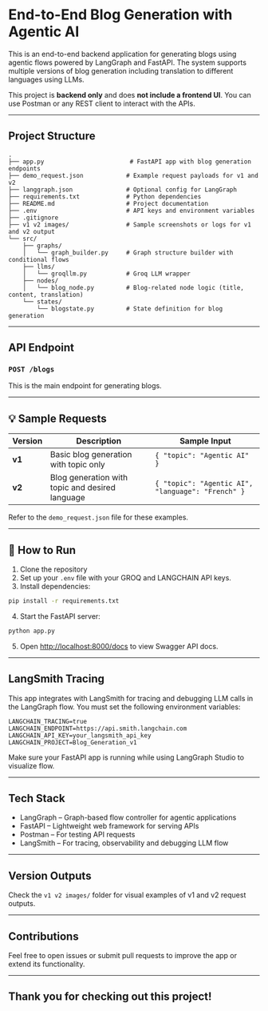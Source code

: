 # End-to-End Blog Generation with Agentic AI

This is an end-to-end backend application for generating blogs using agentic flows powered by LangGraph and FastAPI. The system supports multiple versions of blog generation including translation to different languages using LLMs.

This project is **backend only** and does **not include a frontend UI**. You can use Postman or any REST client to interact with the APIs.

---

##  Project Structure

```
.
├── app.py                        # FastAPI app with blog generation endpoints
├── demo_request.json            # Example request payloads for v1 and v2
├── langgraph.json               # Optional config for LangGraph
├── requirements.txt             # Python dependencies
├── README.md                    # Project documentation
├── .env                         # API keys and environment variables
├── .gitignore
├── v1 v2 images/                # Sample screenshots or logs for v1 and v2 output
└── src/
    ├── graphs/
    │   └── graph_builder.py     # Graph structure builder with conditional flows
    ├── llms/
    │   └── groqllm.py           # Groq LLM wrapper
    ├── nodes/
    │   └── blog_node.py         # Blog-related node logic (title, content, translation)
    └── states/
        └── blogstate.py         # State definition for blog generation
```

---

##  API Endpoint

### `POST /blogs`

This is the main endpoint for generating blogs.

---

## 💡 Sample Requests

| Version | Description                                     | Sample Input |
|---------|-------------------------------------------------|--------------|
| **v1**  | Basic blog generation with topic only           | `{ "topic": "Agentic AI" }` |
| **v2**  | Blog generation with topic and desired language | `{ "topic": "Agentic AI", "language": "French" }` |

Refer to the `demo_request.json` file for these examples.

---

## 🚀 How to Run

1. Clone the repository
2. Set up your `.env` file with your GROQ and LANGCHAIN API keys.
3. Install dependencies:

```bash
pip install -r requirements.txt
```

4. Start the FastAPI server:

```bash
python app.py
```

5. Open [http://localhost:8000/docs](http://localhost:8000/docs) to view Swagger API docs.

---

##  LangSmith Tracing

This app integrates with LangSmith for tracing and debugging LLM calls in the LangGraph flow. You must set the following environment variables:

```env
LANGCHAIN_TRACING=true
LANGCHAIN_ENDPOINT=https://api.smith.langchain.com
LANGCHAIN_API_KEY=your_langsmith_api_key
LANGCHAIN_PROJECT=Blog_Generation_v1
```

Make sure your FastAPI app is running while using LangGraph Studio to visualize flow.

---

##  Tech Stack

- LangGraph – Graph-based flow controller for agentic applications
- FastAPI – Lightweight web framework for serving APIs
- Postman – For testing API requests
- LangSmith – For tracing, observability and debugging LLM flow

---

##  Version Outputs

Check the `v1 v2 images/` folder for visual examples of v1 and v2 request outputs.

---

##  Contributions

Feel free to open issues or submit pull requests to improve the app or extend its functionality.

---

## Thank you for checking out this project!
